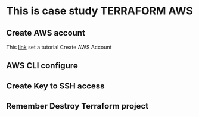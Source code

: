 # This is case study TERRAFORM AWS


## Create AWS account
This <a href="https://aws.amazon.com/pt/premiumsupport/knowledge-center/create-and-activate-aws-account/">link</a> set a tutorial Create AWS Account
## AWS CLI configure

## Create Key to SSH access

## Remember Destroy Terraform project 
